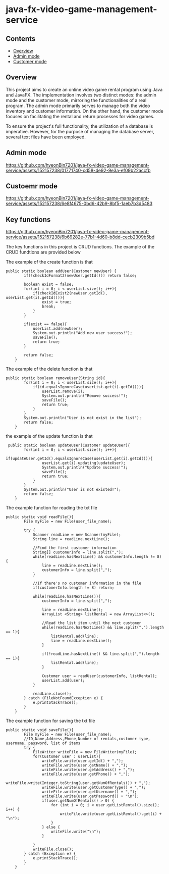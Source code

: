 # java-fx-video-game-management-service


## Contents
- [Overview](#overview)
- [Admin mode](#admin-mode)
- [Customer mode](#customer-mode)

## Overview

This project aims to create an online video game rental program using Java and JavaFX. The implementation involves two distinct modes: the admin mode and the customer mode, mirroring the functionalities of a real program. The admin mode primarily serves to manage both the video inventory and customer information. On the other hand, the customer mode focuses on facilitating the rental and return processes for video games.

To ensure the project's full functionality, the utilization of a database is imperative. However, for the purpose of managing the database server, several text files have been employed.

## Admin mode

https://github.com/hyeonBin7201/java-fx-video-game-management-service/assets/152157238/01771740-cd58-4e92-9e3a-ef09b22accfb

## Custoemr mode

https://github.com/hyeonBin7201/java-fx-video-game-management-service/assets/152157238/6e8f4675-0bd6-42b9-8bf5-1aeb7b3d5483

## Key functions

https://github.com/hyeonBin7201/java-fx-video-game-management-service/assets/152157238/6b69282e-77b1-4d60-b8dd-cecb2309b5bd

The key functions in this project is CRUD functions. The example of the CRUD fundtions are provided below

The example of the create function is that

```
public static boolean addUser(Customer newUser) {
        if(!checkIdFormat2(newUser.getId())) return false;

        boolean exist = false;
        for(int i = 0; i < userList.size(); i++){
            if(checkIdExist2(newUser.getId(), userList.get(i).getId())){
                exist = true;
                break;
            }
        }

        if(exist == false){
            userList.add(newUser);
            System.out.println("Add new user success!");
            saveFile();
            return true;
        }

        return false;
    }
```

The example of the delete function is that

```
public static boolean removeUser(String id){
        for(int i = 0; i < userList.size(); i++){
            if(id.equalsIgnoreCase(userList.get(i).getId())){
                userList.remove(i);
                System.out.println("Remove success!");
                saveFile();
                return true;
            }
        }
        System.out.println("User is not exist in the list");
        return false;
    }
```

the example of the update function is that

```
 public static boolean updateUser(Customer updateUser){
        for(int i = 0; i < userList.size(); i++){
            if(updateUser.getId().equalsIgnoreCase(userList.get(i).getId())){
                userList.get(i).updating(updateUser);
                System.out.println("Update success!");
                saveFile();
                return true;
            }
        }
        System.out.println("User is not existed!");
        return false;
    }
```

The example function for reading the txt file 

```
public static void readFile(){
        File myFile = new File(user_file_name);

        try {
            Scanner readLine = new Scanner(myFile);
            String line = readLine.nextLine();

            //Find the first customer information
            String[] customerInfo = line.split(",");
            while(readLine.hasNextLine() && customerInfo.length != 8) {
                line = readLine.nextLine();
                customerInfo = line.split(",");
            }

            //If there's no customer information in the file
            if(customerInfo.length != 8) return;

            while(readLine.hasNextLine()){
                customerInfo = line.split(",");

                line = readLine.nextLine();
                ArrayList <String> listRental = new ArrayList<>();

                //Read the list item until the next customer
                while(readLine.hasNextLine() && line.split(",").length == 1){
                    listRental.add(line);
                    line = readLine.nextLine();
                }

                if(!readLine.hasNextLine() && line.split(",").length == 1){
                    listRental.add(line);
                }

                Customer user = readUser(customerInfo, listRental);
                userList.add(user);
            }

            readLine.close();
        } catch (FileNotFoundException e) {
            e.printStackTrace();
        }
    }
```

The example function for saving the txt file

```
public static void saveFile(){
        File myFile = new File(user_file_name);
        //ID,Name,Address,Phone,Number of rentals,customer type, username, password, list of items
        try {
            FileWriter writeFile = new FileWriter(myFile);
            for(Customer user : userList){
                writeFile.write(user.getId() + ",");
                writeFile.write(user.getName() + ",");
                writeFile.write(user.getAddress() + ",");
                writeFile.write(user.getPhone() + ",");
                writeFile.write(Integer.toString(user.getNumOfRentals()) + ",");
                writeFile.write(user.getCustomerType() + ",");
                writeFile.write(user.getUsername() + ",");
                writeFile.write(user.getPassword() + "\n");
                if(user.getNumOfRentals() > 0) {
                    for (int i = 0; i < user.getListRental().size(); i++) {
                        writeFile.write(user.getListRental().get(i) + "\n");
                    }
                } else {
                    writeFile.write("\n");
                }

            }
            writeFile.close();
        } catch (Exception e) {
            e.printStackTrace();
        }
    }
```

